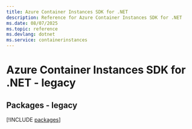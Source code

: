```yaml
---
title: Azure Container Instances SDK for .NET
description: Reference for Azure Container Instances SDK for .NET
ms.date: 08/07/2025
ms.topic: reference
ms.devlang: dotnet
ms.service: containerinstances
---
```

# Azure Container Instances SDK for .NET - legacy
## Packages - legacy
[!INCLUDE [packages](container-instances-index.md)]